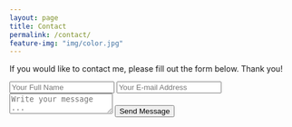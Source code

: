 ```yaml
---
layout: page
title: Contact
permalink: /contact/
feature-img: "img/color.jpg"
---
```


If you would like to contact me, please fill out the form below.  Thank you!

<form action="https://getsimpleform.com/messages?form_api_token=02e56b88f1b95d740a052ede89c5b66c" method="post">    <!-- add my token -->
  <!-- the redirect_to is optional, the form will redirect to the referrer on submission -->
  <input type='hidden' name='redirect_to' value='https://tebriggs4.github.io/thank-you/' />                         <!-- add my github -->
  <input type='text' name='name' placeholder='Your Full Name' />
  <input type='email' name='email' placeholder='Your E-mail Address' />
  <textarea name='message' placeholder='Write your message ...'></textarea>
  <input type='submit' value='Send Message' />
</form>